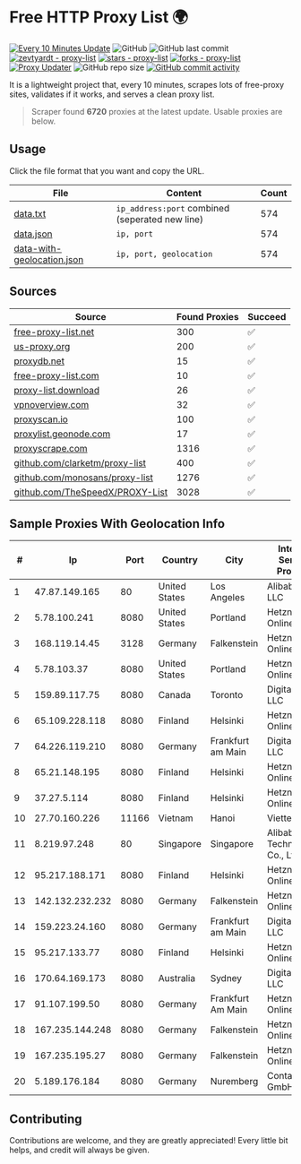 
# Free HTTP Proxy List 🌍

[![Every 10 Minutes Update](https://github.com/mertguvencli/http-proxy-list/actions/workflows/main.yml/badge.svg?branch=main)](https://github.com/mertguvencli/http-proxy-list/actions/workflows/main.yml)
![GitHub](https://img.shields.io/github/license/mertguvencli/http-proxy-list)
![GitHub last commit](https://img.shields.io/github/last-commit/mertguvencli/http-proxy-list)
[![zevtyardt - proxy-list](https://img.shields.io/static/v1?label=zevtyardt&message=proxy-list&color=blue&logo=github)](https://github.com/zevtyardt/proxy-list "Go to GitHub repo")
[![stars - proxy-list](https://img.shields.io/github/stars/zevtyardt/proxy-list?style=social)](https://github.com/zevtyardt/proxy-list)
[![forks - proxy-list](https://img.shields.io/github/forks/zevtyardt/proxy-list?style=social)](https://github.com/zevtyardt/proxy-list)
[![Proxy Updater](https://github.com/zevtyardt/proxy-list/workflows/Proxy%20Updater/badge.svg)](https://github.com/zevtyardt/proxy-list/actions?query=workflow:"Proxy+Updater")
![GitHub repo size](https://img.shields.io/github/repo-size/zevtyardt/proxy-list)
[![GitHub commit activity](https://img.shields.io/github/commit-activity/m/zevtyardt/proxy-list?logo=commits)](https://github.com/zevtyardt/proxy-list/commits/main)

It is a lightweight project that, every 10 minutes, scrapes lots of free-proxy sites, validates if it works, and serves a clean proxy list.

> Scraper found **6720** proxies at the latest update. Usable proxies are below.

## Usage

Click the file format that you want and copy the URL.

|File|Content|Count|
|----|-------|-----|
|[data.txt](https://raw.githubusercontent.com/mertguvencli/http-proxy-list/main/proxy-list/data.txt)|`ip_address:port` combined (seperated new line)|574|
|[data.json](https://raw.githubusercontent.com/mertguvencli/http-proxy-list/main/proxy-list/data.json)|`ip, port`|574|
|[data-with-geolocation.json](https://raw.githubusercontent.com/mertguvencli/http-proxy-list/main/proxy-list/data-with-geolocation.json)|`ip, port, geolocation`|574|

## Sources

|Source|Found Proxies|Succeed|
|------|-------------|-------|
|[free-proxy-list.net](https://free-proxy-list.net)|300|✅|
|[us-proxy.org](https://www.us-proxy.org)|200|✅|
|[proxydb.net](http://proxydb.net)|15|✅|
|[free-proxy-list.com](https://free-proxy-list.com/?page=&port=&type%5B%5D=http&type%5B%5D=https&up_time=0&search=Search)|10|✅|
|[proxy-list.download](https://www.proxy-list.download/HTTP)|26|✅|
|[vpnoverview.com](https://vpnoverview.com/privacy/anonymous-browsing/free-proxy-servers)|32|✅|
|[proxyscan.io](https://www.proxyscan.io)|100|✅|
|[proxylist.geonode.com](https://proxylist.geonode.com/api/proxy-list?limit=300&page=1&sort_by=lastChecked&sort_type=desc&protocols=http,https)|17|✅|
|[proxyscrape.com](https://api.proxyscrape.com/v2/?request=displayproxies&protocol=http&timeout=10000&country=all&ssl=all&anonymity=all)|1316|✅|
|[github.com/clarketm/proxy-list](https://raw.githubusercontent.com/clarketm/proxy-list/master/proxy-list-raw.txt)|400|✅|
|[github.com/monosans/proxy-list](https://raw.githubusercontent.com/monosans/proxy-list/main/proxies/http.txt)|1276|✅|
|[github.com/TheSpeedX/PROXY-List](https://raw.githubusercontent.com/TheSpeedX/PROXY-List/master/http.txt)|3028|✅|


## Sample Proxies With Geolocation Info

|#|Ip|Port|Country|City|Internet Service Provider|
|-|--|----|-------|----|-------------------------|
|1|47.87.149.165|80|United States|Los Angeles|Alibaba.com LLC|
|2|5.78.100.241|8080|United States|Portland|Hetzner Online GmbH|
|3|168.119.14.45|3128|Germany|Falkenstein|Hetzner Online GmbH|
|4|5.78.103.37|8080|United States|Portland|Hetzner Online GmbH|
|5|159.89.117.75|8080|Canada|Toronto|DigitalOcean, LLC|
|6|65.109.228.118|8080|Finland|Helsinki|Hetzner Online GmbH|
|7|64.226.119.210|8080|Germany|Frankfurt am Main|DigitalOcean, LLC|
|8|65.21.148.195|8080|Finland|Helsinki|Hetzner Online GmbH|
|9|37.27.5.114|8080|Finland|Helsinki|Hetzner Online GmbH|
|10|27.70.160.226|11166|Vietnam|Hanoi|Viettel Group|
|11|8.219.97.248|80|Singapore|Singapore|Alibaba (US) Technology Co., Ltd.|
|12|95.217.188.171|8080|Finland|Helsinki|Hetzner Online GmbH|
|13|142.132.232.232|8080|Germany|Falkenstein|Hetzner Online GmbH|
|14|159.223.24.160|8080|Germany|Frankfurt am Main|DigitalOcean, LLC|
|15|95.217.133.77|8080|Finland|Helsinki|Hetzner Online GmbH|
|16|170.64.169.173|8080|Australia|Sydney|DigitalOcean, LLC|
|17|91.107.199.50|8080|Germany|Frankfurt Am Main|Hetzner Online AG|
|18|167.235.144.248|8080|Germany|Falkenstein|Hetzner Online GmbH|
|19|167.235.195.27|8080|Germany|Falkenstein|Hetzner Online GmbH|
|20|5.189.176.184|8080|Germany|Nuremberg|Contabo GmbH|



## Contributing

Contributions are welcome, and they are greatly appreciated! Every
little bit helps, and credit will always be given.

